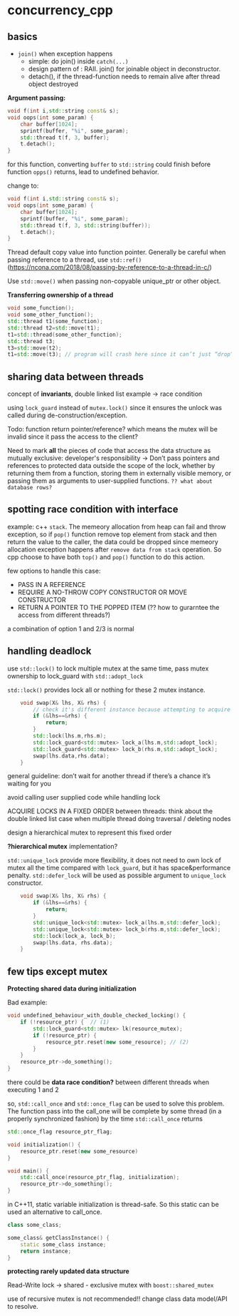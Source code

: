 # concurrency_cpp


## basics
- ```join()``` when exception happens
    - simple: do join() inside ```catch(...)```
    - design pattern of : RAII. join() for joinable object in deconstructor.
    - detach(), if the thread-function needs to remain alive after thread object destroyed


**Argument passing:**
```cpp
void f(int i,std::string const& s);
void oops(int some_param) {
    char buffer[1024];
    sprintf(buffer, "%i", some_param);
    std::thread t(f, 3, buffer);
    t.detach();
}
```



for this function, converting `buffer` to `std::string` could finish before function `opps()` returns, lead to undefined behavior.

change to:

```cpp
void f(int i,std::string const& s);
void oops(int some_param) {
    char buffer[1024];
    sprintf(buffer, "%i", some_param);
    std::thread t(f, 3, std::string(buffer));
    t.detach();
}
```

Thread default copy value into function pointer. Generally be careful when passing reference to a thread, use `std::ref()` (https://ncona.com/2018/08/passing-by-reference-to-a-thread-in-c/)


Use `std::move()` when passing non-copyable unique_ptr or other object.


**Transferring ownership of a thread**


```cpp
void some_function();
void some_other_function();
std::thread t1(some_function);
std::thread t2=std::move(t1);
t1=std::thread(some_other_function);
std::thread t3;
t3=std::move(t2);
t1=std::move(t3); // program will crash here since it can’t just “drop” a thread by assigning a new value to the std::thread object that manages it.
```



## sharing data between threads

concept of **invariants**, double linked list example -> race condition


using `lock_guard` instead of `mutex.lock()` since it ensures the unlock was called during de-construction/exception.

Todo: function return pointer/reference? which means the mutex will be invalid since it pass the access to the client?

Need to mark **all** the pieces of code that access the data structure as mutually exclusive: developer's responsibility
-> Don’t pass pointers and references to protected data outside the scope of the lock, whether by returning them from a function, storing them in externally visible memory, or passing them as arguments to user-supplied functions. `?? what about database rows?`


## spotting race condition with interface

example: c++ `stack`. The memeory allocation from heap can fail and throw exception, so if `pop()` function remove top element from stack and then return the value to the caller, the data could be dropped since memeory allocation exception happens after `remove data from stack` operation. So cpp choose to have both `top()` and `pop()` function to do this action.

few options to handle this case:

- PASS IN A REFERENCE
- REQUIRE A NO-THROW COPY CONSTRUCTOR OR MOVE CONSTRUCTOR
- RETURN A POINTER TO THE POPPED ITEM (?? how to gurarntee the access from different threads?)

a combination of option 1 and 2/3 is normal


## handling deadlock

use `std::lock()` to lock multiple mutex at the same time, pass mutex ownership to lock_guard with `std::adopt_lock`

`std::lock()` provides lock all or nothing for these 2 mutex instance.


```cpp
    void swap(X& lhs, X& rhs) {
        // check it's different instance because attempting to acquire a lock on a std::mutex when you already hold it is undefined behavior
        if (&lhs==&rhs) {
            return;
        }
        std::lock(lhs.m,rhs.m);
        std::lock_guard<std::mutex> lock_a(lhs.m,std::adopt_lock);
        std::lock_guard<std::mutex> lock_b(rhs.m,std::adopt_lock);
        swap(lhs.data,rhs.data);
    }
```


general guideline:
don’t wait for another thread if there’s a chance it’s waiting for you

avoid calling user supplied code while handling lock

ACQUIRE LOCKS IN A FIXED ORDER between threads:
think about the double linked list case when multiple thread doing traversal / deleting nodes

design a hierarchical mutex to represent this fixed order

**?hierarchical mutex** implementation?

`std::unique_lock` provide more flexibility, it does not need to own lock of mutex all the time compared with `lock_guard`, but it has space&performance penalty. `std::defer_lock` will be used as possible argument to `unique_lock` constructor.

```cpp
    void swap(X& lhs, X& rhs) {
        if (&lhs==&rhs) {
            return;
        }
        std::unique_lock<std::mutex> lock_a(lhs.m,std::defer_lock);
        std::unique_lock<std::mutex> lock_b(rhs.m,std::defer_lock);
        std::lock(lock_a, lock_b);
        swap(lhs.data, rhs.data);
    }
```

## few tips except mutex

**Protecting shared data during initialization**

Bad example:
```cpp
void undefined_behaviour_with_double_checked_locking() {
    if (!resource_ptr) {  // (1)
        std::lock_guard<std::mutex> lk(resource_mutex);
        if (!resource_ptr) {
            resource_ptr.reset(new some_resource); // (2)
        }
    }
    resource_ptr->do_something();
}
```

there could be **data race condition?** between different threads when executing 1 and 2

so, `std::call_once` and `std::once_flag` can be used to solve this problem. The function pass into the call_one will be complete by some thread (in a properly synchronized fashion) by the time `std::call_once` returns

```cpp
std::once_flag resource_ptr_flag;

void initialization() {
    resource_ptr.reset(new some_resource)
}

void main() {
    std::call_once(resource_ptr_flag, initialization);
    resource_ptr->do_something();
}
```

in C++11, static variable initialization is thread-safe. So this static can be used an alternative to call_once.

```cpp
class some_class;

some_class& getClassInstance() {
    static some_class instance;
    return instance;
}
```

**protecting rarely updated data structure**

Read-Write lock
-> shared - exclusive mutex with `boost::shared_mutex`

use of recursive mutex is not recommended!! change class data model/API to resolve.
